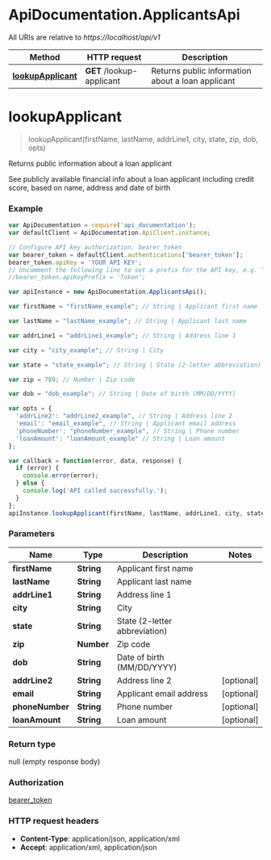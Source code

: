 # ApiDocumentation.ApplicantsApi

All URIs are relative to *https://localhost/api/v1*

Method | HTTP request | Description
------------- | ------------- | -------------
[**lookupApplicant**](ApplicantsApi.md#lookupApplicant) | **GET** /lookup-applicant | Returns public information about a loan applicant


<a name="lookupApplicant"></a>
# **lookupApplicant**
> lookupApplicant(firstName, lastName, addrLine1, city, state, zip, dob, opts)

Returns public information about a loan applicant

See publicly available financial info about a loan applicant including credit score, based on name, address and date of birth

### Example
```javascript
var ApiDocumentation = require('api_documentation');
var defaultClient = ApiDocumentation.ApiClient.instance;

// Configure API key authorization: bearer_token
var bearer_token = defaultClient.authentications['bearer_token'];
bearer_token.apiKey = 'YOUR API KEY';
// Uncomment the following line to set a prefix for the API key, e.g. "Token" (defaults to null)
//bearer_token.apiKeyPrefix = 'Token';

var apiInstance = new ApiDocumentation.ApplicantsApi();

var firstName = "firstName_example"; // String | Applicant first name

var lastName = "lastName_example"; // String | Applicant last name

var addrLine1 = "addrLine1_example"; // String | Address line 1

var city = "city_example"; // String | City

var state = "state_example"; // String | State (2-letter abbreviation)

var zip = 789; // Number | Zip code

var dob = "dob_example"; // String | Date of birth (MM/DD/YYYY)

var opts = { 
  'addrLine2': "addrLine2_example", // String | Address line 2
  'email': "email_example", // String | Applicant email address
  'phoneNumber': "phoneNumber_example", // String | Phone number
  'loanAmount': "loanAmount_example" // String | Loan amount
};

var callback = function(error, data, response) {
  if (error) {
    console.error(error);
  } else {
    console.log('API called successfully.');
  }
};
apiInstance.lookupApplicant(firstName, lastName, addrLine1, city, state, zip, dob, opts, callback);
```

### Parameters

Name | Type | Description  | Notes
------------- | ------------- | ------------- | -------------
 **firstName** | **String**| Applicant first name | 
 **lastName** | **String**| Applicant last name | 
 **addrLine1** | **String**| Address line 1 | 
 **city** | **String**| City | 
 **state** | **String**| State (2-letter abbreviation) | 
 **zip** | **Number**| Zip code | 
 **dob** | **String**| Date of birth (MM/DD/YYYY) | 
 **addrLine2** | **String**| Address line 2 | [optional] 
 **email** | **String**| Applicant email address | [optional] 
 **phoneNumber** | **String**| Phone number | [optional] 
 **loanAmount** | **String**| Loan amount | [optional] 

### Return type

null (empty response body)

### Authorization

[bearer_token](../README.md#bearer_token)

### HTTP request headers

 - **Content-Type**: application/json, application/xml
 - **Accept**: application/xml, application/json


